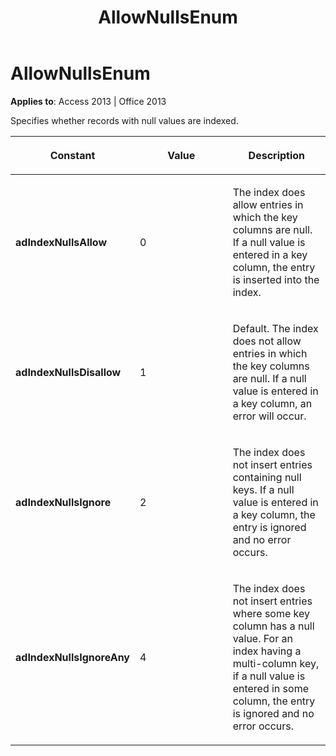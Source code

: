 ﻿---
title: AllowNullsEnum
TOCTitle: AllowNullsEnum
ms:assetid: 7bb42b38-6b3b-5930-b1d7-16323a3bdf37
ms:mtpsurl: https://msdn.microsoft.com/library/JJ249515(v=office.15)
ms:contentKeyID: 48545819
ms.date: 09/18/2015
mtps_version: v=office.15
---

# AllowNullsEnum


**Applies to**: Access 2013 | Office 2013

Specifies whether records with null values are indexed.

<table>
<colgroup>
<col style="width: 33%" />
<col style="width: 33%" />
<col style="width: 33%" />
</colgroup>
<thead>
<tr class="header">
<th><p>Constant</p></th>
<th><p>Value</p></th>
<th><p>Description</p></th>
</tr>
</thead>
<tbody>
<tr class="odd">
<td><p><strong>adIndexNullsAllow</strong></p></td>
<td><p>0</p></td>
<td><p>The index does allow entries in which the key columns are null. If a null value is entered in a key column, the entry is inserted into the index.</p></td>
</tr>
<tr class="even">
<td><p><strong>adIndexNullsDisallow</strong></p></td>
<td><p>1</p></td>
<td><p>Default. The index does not allow entries in which the key columns are null. If a null value is entered in a key column, an error will occur.</p></td>
</tr>
<tr class="odd">
<td><p><strong>adIndexNullsIgnore</strong></p></td>
<td><p>2</p></td>
<td><p>The index does not insert entries containing null keys. If a null value is entered in a key column, the entry is ignored and no error occurs.</p></td>
</tr>
<tr class="even">
<td><p><strong>adIndexNullsIgnoreAny</strong></p></td>
<td><p>4</p></td>
<td><p>The index does not insert entries where some key column has a null value. For an index having a multi-column key, if a null value is entered in some column, the entry is ignored and no error occurs.</p></td>
</tr>
</tbody>
</table>


